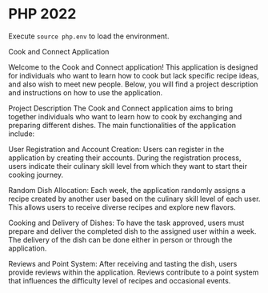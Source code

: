 # PHP 2022

Execute ```source php.env``` to load the environment.

Cook and Connect Application

Welcome to the Cook and Connect application! This application is designed for individuals who want to learn how to cook but lack specific recipe ideas, and also wish to meet new people. Below, you will find a project description and instructions on how to use the application.

Project Description
The Cook and Connect application aims to bring together individuals who want to learn how to cook by exchanging and preparing different dishes. The main functionalities of the application include:

User Registration and Account Creation: Users can register in the application by creating their accounts. During the registration process, users indicate their culinary skill level from which they want to start their cooking journey.

Random Dish Allocation: Each week, the application randomly assigns a recipe created by another user based on the culinary skill level of each user. This allows users to receive diverse recipes and explore new flavors.

Cooking and Delivery of Dishes: To have the task approved, users must prepare and deliver the completed dish to the assigned user within a week. The delivery of the dish can be done either in person or through the application.

Reviews and Point System: After receiving and tasting the dish, users provide reviews within the application. Reviews contribute to a point system that influences the difficulty level of recipes and occasional events.
